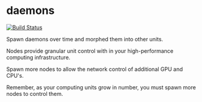 # daemons
[![Build Status](https://travis-ci.org/spacebeam/daemons.svg?branch=master)](https://travis-ci.org/spacebeam/daemons)

Spawn daemons over time and morphed them into other units.

Nodes provide granular unit control with in your high-performance computing infrastructure.

Spawn more nodes to allow the network control of additional GPU and CPU's.

Remember, as your computing units grow in number, you must spawn more nodes to control them.

